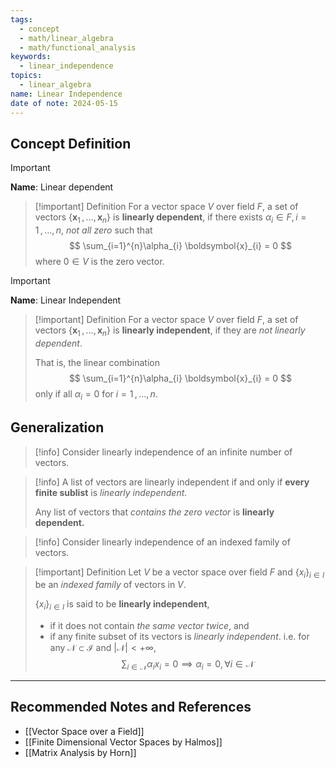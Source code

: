 ```yaml
---
tags:
  - concept
  - math/linear_algebra
  - math/functional_analysis
keywords:
  - linear_independence
topics:
  - linear_algebra
name: Linear Independence
date of note: 2024-05-15
---
```


## Concept Definition

>[!important]
>**Name**: Linear dependent

>[!important] Definition
>For a vector space $V$ over field $F$, a set of vectors $\{\boldsymbol{x}_{1} \,{,}\ldots{,}\, \boldsymbol{x}_{n} \}$ is **linearly dependent**, if there exists $\alpha_{i} \in F,  i=1 \,{,}\ldots{,} n$, *not all zero* such that  
>$$
>\sum_{i=1}^{n}\alpha_{i} \boldsymbol{x}_{i} = 0
>$$
>where $0\in V$ is the zero vector.


>[!important]
>**Name**: Linear Independent

> [!important] Definition
>For a vector space $V$ over field $F$, a set of vectors $\{\boldsymbol{x}_{1} \,{,}\ldots{,}\, \boldsymbol{x}_{n} \}$ is **linearly independent**, if they are *not linearly dependent*.
>
> That is, the linear combination 
> $$
> \sum_{i=1}^{n}\alpha_{i} \boldsymbol{x}_{i} = 0
> $$
> only if all $\alpha_{i} = 0$ for $i=1 \,{,}\ldots{,}\,n$.


## Generalization

>[!info]
>Consider linearly independence of an infinite number of vectors.

>[!info]
>A list of vectors are linearly independent if and only if **every finite sublist** is *linearly independent*. 
>
>Any list of vectors that *contains* *the zero vector* is **linearly dependent.**


>[!info]
>Consider linearly independence of an indexed family of vectors.


>[!important] Definition
>Let $V$ be a vector space  over field $F$ and $\{x_{i}  \}_{i\in I}$ be an *indexed family* of vectors in $V$.
>
>$\{x_{i}  \}_{i\in I}$ is said to be **linearly independent**, 
>- if it does not contain *the same vector twice*, and
>- if any finite subset of its vectors is *linearly independent*. i.e. for any $\mathcal{N} \subset \mathcal{I}$ and $|\mathcal{N}| < + \infty$,
>  $$
>  \sum_{i \in \mathcal{N}}\alpha_{i}x_{i} = 0 \implies \alpha_{i} = 0, \forall i\in \mathcal{N}
> $$





-----------
##  Recommended Notes and References

- [[Vector Space over a Field]]
- [[Finite Dimensional Vector Spaces by Halmos]]
- [[Matrix Analysis by Horn]]